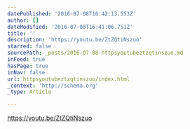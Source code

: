 ```yaml
---
datePublished: '2016-07-08T16:42:13.553Z'
author: []
dateModified: '2016-07-08T16:41:06.751Z'
title: ''
description: 'https://youtu.be/ZtZQtiNszuo'
starred: false
sourcePath: _posts/2016-07-08-httpsyoutubeztzqtinszuo.md
inFeed: true
hasPage: true
inNav: false
url: httpsyoutubeztzqtinszuo/index.html
_context: 'http://schema.org'
_type: Article

---
```

https://youtu.be/ZtZQtiNszuo